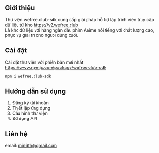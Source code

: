 ## Giới thiệu
Thư viện wefree.club-sdk cung cấp giải pháp hỗ trợ lập trình viên truy cập dữ liệu từ kho https://v2.wefree.club </br>
Là kho dữ liệu với hàng ngàn đầu phim Anime nổi tiếng với chất lượng cao, phục vụ giải trí cho người dùng cuối. </br>
## Cài đặt
Cài đặt thư viện với phiên bản mới nhất https://www.npmjs.com/package/wefree.club-sdk
```sh
npm i wefree.club-sdk
```
## Hướng dẫn sử dụng
1. Đăng ký tài khoản
2. Thiết lập ứng dụng
3. Cấu hình thư viện
4. Sử dụng API

## Liên hệ
email: min6th@gmail.com
